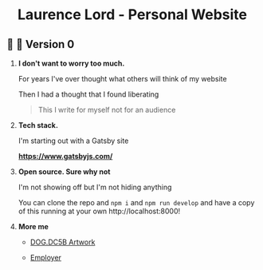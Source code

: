 <h1 align="center">
  Laurence Lord - Personal Website
</h1>

## 🚀 🌝 Version 0

1.  **I don't want to worry too much.**

    For years I've over thought what others will think of my website

    Then I had a thought that I found liberating

    > This I write for myself not for an audience

2.  **Tech stack.**

    I'm starting out with a Gatsby site

    **https://www.gatsbyjs.com/**

3.  **Open source. Sure why not**

    I'm not showing off but I'm not hiding anything

    You can clone the repo and `npm i` and `npm run develop` and have a copy of this running at your own http://localhost:8000!

4.  **More me**

    - [DOG.DC5B Artwork](https://www.instagram.com/dog.dc5b/)

    - [Employer](https://www.codurance.com)
